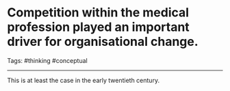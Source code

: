 # Competition within the medical profession played an important driver for organisational change.
Tags: #thinking #conceptual

---

This is at least the case in the early twentieth century.